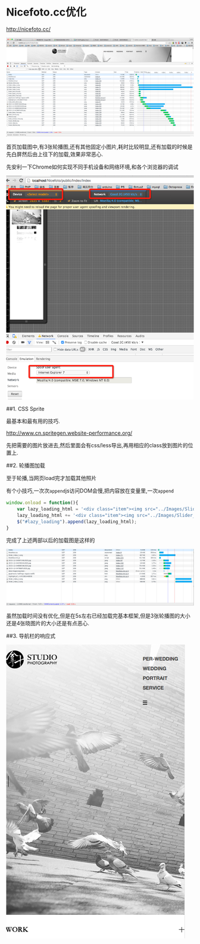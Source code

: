 # Nicefoto.cc优化

<http://nicefoto.cc/>

![首页加载图](QQ20160104-3.png)

首页加载图中,有3张轮播图,还有其他固定小图片,耗时比较明显,还有加载的时候是先白屏然后由上往下的加载,效果非常恶心.

先安利一下Chrome如何实现不同手机设备和网络环境,和各个浏览器的调试

![Chrome模式](QQ20160104-6.png)

##1. CSS Sprite

最基本和最有用的技巧.

<http://www.cn.spritegen.website-performance.org/>

先把需要的图片放进去,然后里面会有css/less导出,再用相应的class放到图片的位置上.

##2. 轮播图加载

至于轮播,当网页load完才加载其他照片

有个小技巧,一次次`append`js访问DOM会慢,把内容放在变量里,一次`append`
```javascript
window.onload = function(){
    var lazy_loading_html = '<div class="item"><img src="../Images/Slider_Index_2.png"> </div>';
    lazy_loading_html += '<div class="item"><img src="../Images/Slider_Index_3.png"> </div>';
    $("#lazy_loading").append(lazy_loading_html);
}
```

完成了上述两部以后的加载图是这样的

![完成后的加载图](QQ20160105-0.png)

虽然加载时间没有优化,但是在5s左右已经加载完基本框架,但是3张轮播图的大小还是4张晓图片的大小还是有点恶心.

##3. 导航栏的响应式

![一开始是这样的](QQ20160105-1.png)

